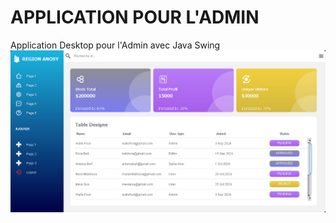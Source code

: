 # APPLICATION POUR L'ADMIN
Application Desktop pour l'Admin avec Java Swing
![Chargement](./README/Image/Admin.png)
